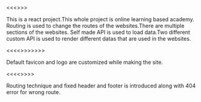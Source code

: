 <<<>>>

This is a react project.This whole project is online learning based academy.
Routing is used to change the routes of the websites.There are multiple sections of the websites.
Self made API is used to load data.Two different custom API is used to render different datas that are used in the websites. 



<<<<>>>>>>>

Default favicon and logo are customized while making the site.


<<<<>>>>

Routing technique and fixed header and footer is introduced along with 404 error for wrong route.

